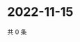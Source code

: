 # 2022-11-15

共 0 条

<!-- BEGIN WEIBO -->
<!-- 最后更新时间 Tue Nov 15 2022 01:29:08 GMT+0800 (China Standard Time) -->

<!-- END WEIBO -->
